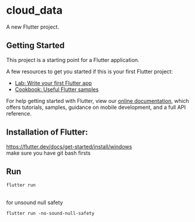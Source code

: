 # cloud_data

A new Flutter project.

## Getting Started

This project is a starting point for a Flutter application.

A few resources to get you started if this is your first Flutter project:

- [Lab: Write your first Flutter app](https://flutter.dev/docs/get-started/codelab)
- [Cookbook: Useful Flutter samples](https://flutter.dev/docs/cookbook)

For help getting started with Flutter, view our
[online documentation](https://flutter.dev/docs), which offers tutorials,
samples, guidance on mobile development, and a full API reference.

## Installation of Flutter: 
https://flutter.dev/docs/get-started/install/windows <br>
make sure you have git bash firsts
<br>
## Run
<pre><code>flutter run</code></pre>
<br>
for unsound null safety
<br>
<pre><code>flutter run -no-sound-null-safety</code></pre>
